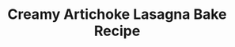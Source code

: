 ---
title: Creamy Artichoke Lasagna Bake Recipe 
source: Food Republic
source_url: http://www.foodrepublic.com/2011/12/06/creamy-artichoke-lasagna-bake-recipe
yield: 12
active_time: 50 minutes
total_time: 
tags: 
  - italian
  - entrees
image: /uploads/ArtichokeLasagna.jpg
ingredients: |-
  * 9 sheets lasagna noodles, dry 
  * 3 tablespoons olive oil 
  * 2 9-ounce packages frozen artichoke hearts, thawed and halved lengthwise 
  * 1/2 cup pine nuts 
  * 4 cloves garlic, minced 
  * 1 15-ounce carton ricotta cheese 
  * 1 cup Parmesan cheese, finely shredded 
  * 1 cup snipped fresh basil 
  * 1 egg 
  * 3/4 teaspoon salt 
  * 1 cup chicken or vegetable broth 
  * 1/4 cup all-purpose flour 
  * 2 cups half-and-half or light cream 
instructions: |-
  1. Preheat oven to 350°F. Cook lasagna noodles according to package directions; drain. Rinse with cold water; drain again. Place lasagna noodles in a single layer on a sheet of foil; set aside. 
  2. In a large saucepan heat 2 tablespoons of the oil over medium heat. Add artichokes, pine nuts and half of the garlic. Cook for 2 to 3 minutes or until artichokes are tender, stirring frequently. Transfer to a large bowl. 
  3. Stir in ricotta cheese, 1/2 cup of the Parmesan cheese, 1/2 cup of the basil, the egg and the salt. 
  4. For sauce, in a small bowl combine broth and flour. In the same saucepan heat the remaining 1 tablespoon oil over medium heat. 
  5. Add the remaining garlic; cook and stir until garlic is tender. 
  6. Stir in flour mixture and half-and-half. Cook and stir until mixture is thickened and bubbly. 
  7. Remove from heat. Stir in the remaining 1/2 cup basil. 
  8. In a small bowl combine the mozzarella cheese and the remaining 1/2 cup Parmesan cheese. 
  9. Spread about 1 cup of sauce evenly in an un greased 3-quart rectangular baking dish. 
  10. Arrange three of the cooked lasagna noodles over the sauce in dish. Spread with one-third of the artichoke mixture and one-third of the remaining sauce. Sprinkle with 1/2 cup of the mozzarella mixture. 
  11. Repeat layers two more times, starting with the noodles and ending with mozzarella mixture. 
  12. Bake, uncovered, for 35 to 40 minutes or until edges are bubbly and top is lightly browned. Let stand for 15 minutes before serving. 
---